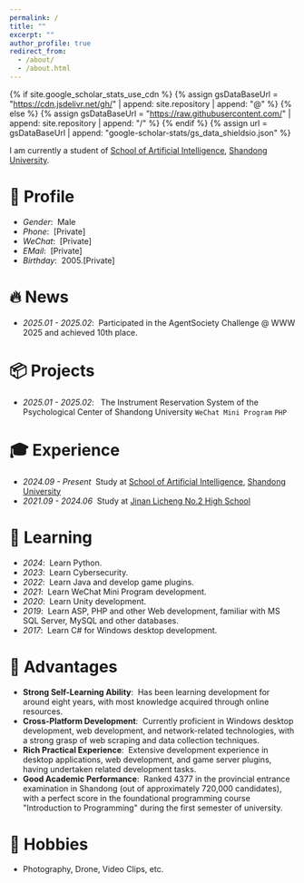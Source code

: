 ```yaml
---
permalink: /
title: ""
excerpt: ""
author_profile: true
redirect_from: 
  - /about/
  - /about.html
---
```


{% if site.google_scholar_stats_use_cdn %}
{% assign gsDataBaseUrl = "https://cdn.jsdelivr.net/gh/" | append: site.repository | append: "@" %}
{% else %}
{% assign gsDataBaseUrl = "https://raw.githubusercontent.com/" | append: site.repository | append: "/" %}
{% endif %}
{% assign url = gsDataBaseUrl | append: "google-scholar-stats/gs_data_shieldsio.json" %}

<span class='anchor' id='about-me'></span>

I am currently a student of [School of Artificial Intelligence](https://ai.sdu.edu.cn/), [Shandong University](https://www.sdu.edu.cn/). 

# 🪪 Profile
- *Gender*: &nbsp;Male
- *Phone*: &nbsp;[Private]
- *WeChat*: &nbsp;[Private]
- *EMail*: &nbsp;[Private]
- *Birthday*: &nbsp;2005.[Private]

<span class='anchor' id='-news'></span>

# 🔥 News
- *2025.01 - 2025.02*: &nbsp;Participated in the AgentSociety Challenge @ WWW 2025 and achieved 10th place.

<span class='anchor' id='-projects'></span>

# 📦 Projects
- *2025.01 - 2025.02*: &nbsp; The Instrument Reservation System of the Psychological Center of Shandong University `WeChat Mini Program` `PHP`

<span class='anchor' id='-experience'></span>

# 🎓 Experience
- *2024.09 - Present* &nbsp;Study at [School of Artificial Intelligence](https://ai.sdu.edu.cn/), [Shandong University](https://www.sdu.edu.cn/)
- *2021.09 - 2024.06* &nbsp;Study at [Jinan Licheng No.2 High School](https://www.lcez.cn/)

<span class='anchor' id='-learning'></span>

# 📖 Learning
- *2024*: &nbsp;Learn Python.
- *2023*: &nbsp;Learn Cybersecurity.
- *2022*: &nbsp;Learn Java and develop game plugins.
- *2021*: &nbsp;Learn WeChat Mini Program development.
- *2020*: &nbsp;Learn Unity development.
- *2019*: &nbsp;Learn ASP, PHP and other Web development, familiar with MS SQL Server, MySQL and other databases.
- *2017*: &nbsp;Learn C# for Windows desktop development.

<span class='anchor' id='-advantages'></span>

# 📝 Advantages
- **Strong Self-Learning Ability**: &nbsp;Has been learning development for around eight years, with most knowledge acquired through online resources. 
- **Cross-Platform Development**: &nbsp;Currently proficient in Windows desktop development, web development, and network-related technologies, with a strong grasp of web scraping and data collection techniques. 
- **Rich Practical Experience**: &nbsp;Extensive development experience in desktop applications, web development, and game server plugins, having undertaken related development tasks. 
- **Good Academic Performance**: &nbsp;Ranked 4377 in the provincial entrance examination in Shandong (out of approximately 720,000 candidates), with a perfect score in the foundational programming course "Introduction to Programming" during the first semester of university. 

<!-- # 📝 Publications 
- Building... -->

<!-- # 🎖 Honors and Awards
- *Building* Building... -->

<span class='anchor' id='-hobbies'></span>

# 🔎 Hobbies
- Photography, Drone, Video Clips, etc.